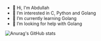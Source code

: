

- 👋 Hi, I'm Abdullah
- 👀 I’m interested in C, Python and Golang
- 🌱 I’m currently learning Golang
- 🤔 I’m looking for help with Golang



![Anurag's GitHub stats](https://github-readme-stats.vercel.app/api?username=aabdullahgungor&show_icons=true&bg_color=00000000)


<!--
**aabdullahgungor/aabdullahgungor** is a ✨ _special_ ✨ repository because its `README.md` (this file) appears on your GitHub profile.

- 🔭 I’m currently working on ...
- 👯 I’m looking to collaborate on ...
- 💬 Ask me about ...
- 😄 Pronouns: ...
- ⚡ Fun fact: ...
- 📫 How to reach me: 

![Github stats 2](https://github-readme-stats.vercel.app/api?username=aabdullahgungor&show_icons=true&theme=radical)
-->
